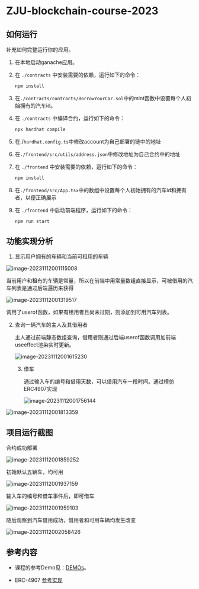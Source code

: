 # ZJU-blockchain-course-2023

## 如何运行

补充如何完整运行你的应用。

1. 在本地启动ganache应用。

2. 在 `./contracts` 中安装需要的依赖，运行如下的命令：
    ```bash
    npm install
    ```
    
3. 在`./contracts/contracts/BorrowYourCar.sol`中的mint函数中设置每个人初始拥有的汽车id。
   
3. 在 `./contracts` 中编译合约，运行如下的命令：
   
    ```bash
    npx hardhat compile
    ```
    
5. 在./`hardhat.config.ts`中修改account为自己部署的链中的地址

6. 在`./frontend/src/utils/address.json`中修改地址为自己合约中的地址

6. 在 `./frontend` 中安装需要的依赖，运行如下的命令：
    ```bash
    npm install
    ```
    
7. 在`./frontend/src/App.tsx`中的数组中设置每个人初始拥有的汽车id和拥有者，以便正确展示
   
7. 在 `./frontend` 中启动前端程序，运行如下的命令：
   
    ```bash
    npm run start
    ```

## 功能实现分析



1. 显示用户拥有的车辆和当前可租用的车辆

![image-20231112001115008](C:\Users\86152\AppData\Roaming\Typora\typora-user-images\image-20231112001115008.png)

当前用户和租有的车辆是常量，所以在前端中用常量数组直接显示，可被借用的汽车列表是通过后端遍历来获得

![image-20231112001319517](C:\Users\86152\AppData\Roaming\Typora\typora-user-images\image-20231112001319517.png)

调用了userof函数，如果有租用者且尚未过期，则添加到可用汽车列表。

2. 查询一辆汽车的主人及其借用者

   主人通过前端静态数组查询，借用者则通过后端userof函数调用加前端useeffect渲染实时更新。

   ![image-20231112001615230](C:\Users\86152\AppData\Roaming\Typora\typora-user-images\image-20231112001615230.png)

   3. 借车

      通过输入车的编号和借用天数，可以借用汽车一段时间。通过模仿ERC4907实现

      ![image-20231112001756144](C:\Users\86152\AppData\Roaming\Typora\typora-user-images\image-20231112001756144.png)

![image-20231112001813359](C:\Users\86152\AppData\Roaming\Typora\typora-user-images\image-20231112001813359.png)

## 项目运行截图

合约成功部署

![image-20231112001859252](C:\Users\86152\AppData\Roaming\Typora\typora-user-images\image-20231112001859252.png)

初始默认五辆车，均可用

![image-20231112001937159](C:\Users\86152\AppData\Roaming\Typora\typora-user-images\image-20231112001937159.png)

输入车的编号和借车事件后，即可借车

![image-20231112001959103](C:\Users\86152\AppData\Roaming\Typora\typora-user-images\image-20231112001959103.png)

随后观察到汽车借用成功，借用者和可用车辆均发生改变

![image-20231112002058426](C:\Users\86152\AppData\Roaming\Typora\typora-user-images\image-20231112002058426.png)

## 参考内容

- 课程的参考Demo见：[DEMOs](https://github.com/LBruyne/blockchain-course-demos)。

- ERC-4907 [参考实现](https://eips.ethereum.org/EIPS/eip-4907)

